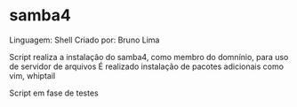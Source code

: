 # samba4
Linguagem: Shell
Criado por: Bruno Lima

Script realiza a instalação do samba4, como membro do domnínio, para uso de servidor de arquivos
É realizado instalação de pacotes adicionais como vim, whiptail

Script em fase de testes
